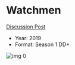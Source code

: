 # Watchmen

[Discussion Post](https://www.avsforum.com/threads/bass-eq-for-filtered-movies.2995212/post-58856054)

* Year: 2019
* Format: Season 1 DD+

![img 0](https://i.imgur.com/ecUB6AU.jpg)

